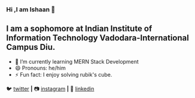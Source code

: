 ### Hi ,I am Ishaan 👋

## I am a sophomore at Indian Institute of Information Technology Vadodara-International Campus Diu.


- 🌱 I’m currently learning MERN Stack Development
- 😄 Pronouns: he/him
- ⚡ Fun fact: I enjoy solving rubik's cube.

🐦 [twitter][twitter] **|** 
📷 [instagram][instagram] **|** 
👔 [linkedin][linkedin]


[twitter]: https://twitter.com/IshaanA97673308
[instagram]: https://www.instagram.com/isshaan_arora_9/
[linkedin]: https://www.linkedin.com/in/ishaan-arora-b27581201/
